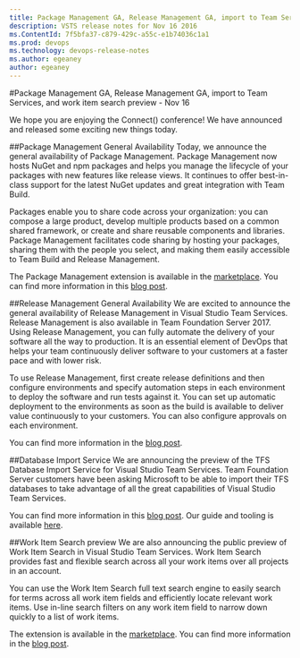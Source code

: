 ```yaml
---
title: Package Management GA, Release Management GA, import to Team Services, and work item search preview - Nov 16
description: VSTS release notes for Nov 16 2016
ms.ContentId: 7f5bfa37-c879-429c-a55c-e1b74036c1a1
ms.prod: devops
ms.technology: devops-release-notes
ms.author: egeaney
author: egeaney
---
```


#Package Management GA, Release Management GA, import to Team Services, and work item search preview - Nov 16

We hope you are enjoying the Connect() conference! We have announced and released some exciting new things today.

##Package Management General Availability
Today, we announce the general availability of Package Management. Package Management now hosts NuGet and npm packages and helps you manage the lifecycle of your packages with new features like release views. It continues to offer best-in-class support for the latest NuGet updates and great integration with Team Build.

Packages enable you to share code across your organization: you can compose a large product, develop multiple products based on a common shared framework, or create and share reusable components and libraries. Package Management facilitates code sharing by hosting your packages, sharing them with the people you select, and making them easily accessible to Team Build and Release Management.

The Package Management extension is available in the [marketplace](https://marketplace.visualstudio.com/items?itemName=ms.feed). You can find more information in this [blog post](https://blogs.msdn.microsoft.com/visualstudioalm/2016/11/16/package-management-ga-nuget-npm-more/).

##Release Management General Availability
We are excited to announce the general availability of Release Management in Visual Studio Team Services. Release Management is also available in Team Foundation Server 2017. Using Release Management, you can fully automate the delivery of your software all the way to production. It is an essential element of DevOps that helps your team continuously deliver software to your customers at a faster pace and with lower risk.

To use Release Management, first create release definitions and then configure environments and specify automation steps in each environment to deploy the software and run tests against it. You can set up automatic deployment to the environments as soon as the build is available to deliver value continuously to your customers. You can also configure approvals on each environment. 

You can find more information in the [blog post](https://blogs.msdn.microsoft.com/visualstudioalm/2016/11/16/announcing-general-availability-of-release-management/).

##Database Import Service
We are announcing the preview of the TFS Database Import Service for Visual Studio Team Services. Team Foundation Server customers have been asking Microsoft to be able to import their TFS databases to take advantage of all the great capabilities of Visual Studio Team Services.

You can find more information in this [blog post](https://blogs.msdn.microsoft.com/visualstudioalm/2016/11/16/import-your-tfs-database-into-visual-studio-team-services/). Our guide and tooling is available [here](https://aka.ms/TFSImportData).

##Work Item Search preview
We are also announcing the public preview of Work Item Search in Visual Studio Team Services. Work Item Search provides fast and flexible search across all your work items over all projects in an account. 

You can use the Work Item Search full text search engine to easily search for terms across all work item fields and efficiently locate relevant work items. Use in-line search filters on any work item field to narrow down quickly to a list of work items. 

The extension is available in the [marketplace](https://marketplace.visualstudio.com/items?itemName=ms.vss-workitem-search). You can find more information in the [blog post](https://blogs.msdn.microsoft.com/visualstudioalm/2016/11/16/announcing-public-preview-for-work-item-search/).
